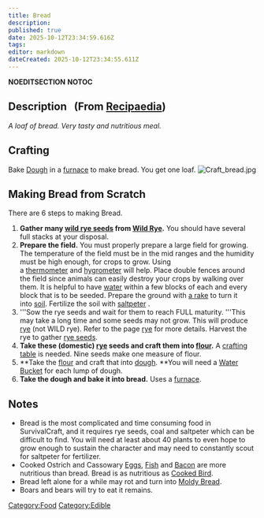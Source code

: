```yaml
---
title: Bread
description: 
published: true
date: 2025-10-12T23:34:59.616Z
tags: 
editor: markdown
dateCreated: 2025-10-12T23:34:55.611Z
---
```


__NOEDITSECTION__ __NOTOC__

## Description   (From [Recipaedia](Recipaedia "wikilink"))

*A loaf of bread. Very tasty and nutritious meal.*

## Crafting

Bake [Dough](Dough "wikilink") in a [furnace](furnace "wikilink") to
make bread. You get one loaf. ![Craft_bread.jpg](Craft_bread.jpg
"Craft_bread.jpg")

## Making Bread from Scratch

There are 6 steps to making Bread.

1.  **Gather many [wild rye seeds](wild_rye_seeds "wikilink") from [Wild
    Rye](Wild_Rye "wikilink").** You should have several full stacks at
    your disposal.
2.  **Prepare the field.** You must properly prepare a large field for
    growing. The temperature of the field must be in the mid ranges and
    the humidity must be high enough, for crops to grow. Using
    a [thermometer](thermometer "wikilink") and [hygrometer](hygrometer "wikilink") will
    help. Place double fences around the field since animals can easily
    destroy your crops by walking over them. It is helpful to have
    [water](water "wikilink") within a few blocks of each and every
    block that is to be seeded. Prepare the ground with [a
    rake](Wooden_Rake "wikilink") to turn it
    into [soil](soil "wikilink"). Fertilize the soil with
    [saltpeter](Saltpeter_Chunk "wikilink") . 
3.  '''Sow the rye seeds and wait for them to reach FULL maturity.
    '''This may take a long time and some seeds may not grow. This will
    produce [rye](rye "wikilink") (not WILD rye). Refer to the page
    [rye](rye "wikilink") for more details. Harvest the rye to gather
    [rye seeds](rye_Seeds "wikilink").
4.  **Take these (domestic) [rye](rye "wikilink") seeds and craft them
    into [flour](flour "wikilink").** A [crafting
    table](Crafting_Table "wikilink") is needed. Nine seeds make one
    measure of flour. 
5.  **Take the [flour](flour "wikilink") and craft that into
    [dough](dough "wikilink"). **You will need a [Water
    Bucket](Water_Bucket "wikilink") for each lump of dough. 
6.  **Take the dough and bake it into bread.** Uses a
    [furnace](furnace "wikilink").

## Notes

  - Bread is the most complicated and time consuming food in
    SurvivalCraft, and it requires rye seeds, coal and saltpeter which
    can be difficult to find. You will need at least about 40 plants to
    even hope to grow enough to sustain the character and may need to
    constantly scout for saltpeter for fertilizer.
  - Cooked Ostrich and Cassowary [Eggs](Egg "wikilink"),
    [Fish](Cooked_Fish "wikilink") and [Bacon](Cooked_Bacon "wikilink")
    are more nutritious than bread. Bread is as nutritious as [Cooked
    Bird](Cooked_Bird "wikilink").
  - Bread left alone for a while may rot and turn into [Moldy
    Bread](Moldy_Bread "wikilink").
  - Boars and bears will try to eat it remains.

[Category:Food](Category:Food "wikilink")
[Category:Edible](Category:Edible "wikilink")